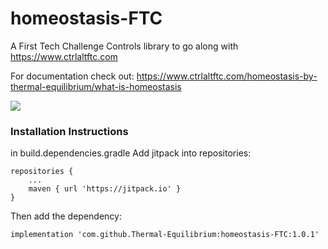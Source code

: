 # homeostasis-FTC

A First Tech Challenge Controls library to go along with https://www.ctrlaltftc.com

For documentation check out: https://www.ctrlaltftc.com/homeostasis-by-thermal-equilibrium/what-is-homeostasis

[![](https://jitpack.io/v/Thermal-Equilibrium/homeostasis-FTC.svg)](https://jitpack.io/#Thermal-Equilibrium/homeostasis-FTC)


<h3>Installation Instructions</h1>
<p>in build.dependencies.gradle Add jitpack into repositories: </p>

```
repositories {
    ...
    maven { url 'https://jitpack.io' }
}
```



<p>Then add the dependency: </p>

```implementation 'com.github.Thermal-Equilibrium:homeostasis-FTC:1.0.1'```

